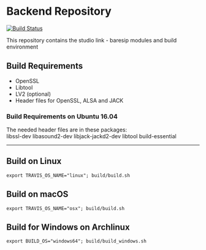# Backend Repository

[![Build Status](https://travis-ci.org/Studio-Link-v2/backend.svg?branch=master)](https://travis-ci.org/Studio-Link-v2/backend)

This repository contains the studio link - baresip modules and build environment

## Build Requirements

- OpenSSL
- Libtool
- LV2 (optional)
- Header files for OpenSSL, ALSA and JACK

### Build Requirements on Ubuntu 16.04

The needed header files are in these packages:  
libssl-dev libasound2-dev libjack-jackd2-dev libtool build-essential

---

## Build on Linux

```export TRAVIS_OS_NAME="linux"; build/build.sh```

## Build on macOS

```export TRAVIS_OS_NAME="osx"; build/build.sh```

## Build for Windows on Archlinux

```export BUILD_OS="windows64"; build/build_windows.sh```
